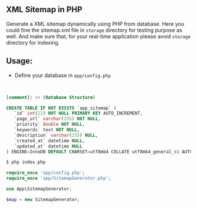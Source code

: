 ## XML Sitemap in PHP

Generate a XML sitemap dynamically using PHP from database. Here you could fine the sitemap.xml file in `storage` directory for testing purpose as well. And make sure that, for your real-time application please avoid `storage` directory for indexing.


## Usage:

- Define your database in `app/config.php`

<br>

```sql
[comment]: <> (Database Structure)

CREATE TABLE IF NOT EXISTS `app_sitemap` (
   `id` int(11) NOT NULL PRIMARY KEY AUTO_INCREMENT,
   `page_url` varchar(255) NOT NULL,
   `priority` double NOT NULL,
   `keywords` text NOT NULL,
   `description` varchar(255) NULL,
   `created_at` datetime NULL,
   `updated_at` datetime NULL
) ENGINE=InnoDB DEFAULT CHARSET=utf8mb4 COLLATE utf8mb4_general_ci AUTO_INCREMENT=1;
```


```bash
$ php index.php
```

```php
require_once 'app/config.php';
require_once 'app/SitemapGenerator.php';

use App\SitemapGenerator;

$map = new SitemapGenerator;
```